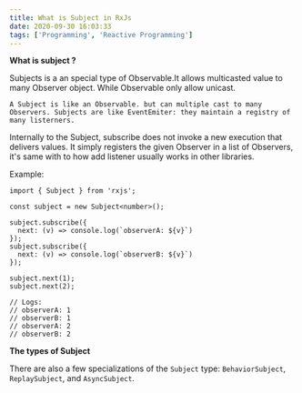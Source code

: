 ```yaml
---
title: What is Subject in RxJs 
date: 2020-09-30 16:03:33
tags: ['Programming', 'Reactive Programming']
---
```

**What is subject ?**

Subjects is a an special type of Observable.It allows multicasted value to many Observer object. While Observable only allow unicast.

```
A Subject is like an Observable. but can multiple cast to many Observers. Subjects are like EventEmiter: they maintain a registry of many listerners.
```

Internally to the Subject, subscribe does not invoke a new execution that delivers values. It simply registers the given Observer in a list of Observers, it's same with to how add listener usually works in other libraries.

Example:

```
import { Subject } from 'rxjs';
 
const subject = new Subject<number>();
 
subject.subscribe({
  next: (v) => console.log(`observerA: ${v}`)
});
subject.subscribe({
  next: (v) => console.log(`observerB: ${v}`)
});
 
subject.next(1);
subject.next(2);
 
// Logs:
// observerA: 1
// observerB: 1
// observerA: 2
// observerB: 2
```

**The types of Subject**

There are also a few specializations of the `Subject` type: `BehaviorSubject`, `ReplaySubject`, and `AsyncSubject`.

